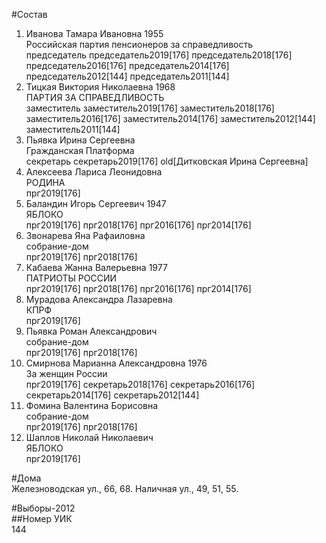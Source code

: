 #Состав  
1. Иванова Тамара Ивановна 1955  
    Российская партия пенсионеров за справедливость  
    председатель председатель2019[176] председатель2018[176] председатель2016[176] председатель2014[176] председатель2012[144] председатель2011[144]  
2. Тицкая Виктория Николаевна 1968  
    ПАРТИЯ ЗА СПРАВЕДЛИВОСТЬ  
    заместитель заместитель2019[176] заместитель2018[176] заместитель2016[176] заместитель2014[176] заместитель2012[144] заместитель2011[144]  
3. Пьявка Ирина Сергеевна  
    Гражданская Платформа  
    секретарь секретарь2019[176] old[Дитковская Ирина Сергеевна]  
4. Алексеева Лариса Леонидовна  
    РОДИНА  
    прг2019[176]  
5. Баландин Игорь Сергеевич 1947  
    ЯБЛОКО  
    прг2019[176] прг2018[176] прг2016[176] прг2014[176]  
6. Звонарева Яна Рафаиловна  
    собрание-дом  
    прг2019[176] прг2018[176]  
7. Кабаева Жанна Валерьевна 1977  
    ПАТРИОТЫ РОССИИ  
    прг2019[176] прг2018[176] прг2016[176] прг2014[176]  
8. Мурадова Александра Лазаревна  
    КПРФ  
    прг2019[176]  
9. Пьявка Роман Александрович  
    собрание-дом  
    прг2019[176] прг2018[176]  
10. Смирнова Марианна Александровна 1976  
    За женщин России  
    прг2019[176] секретарь2018[176] секретарь2016[176] секретарь2014[176] секретарь2012[144]  
11. Фомина Валентина Борисовна  
    собрание-дом  
    прг2019[176] прг2018[176]  
12. Шаплов Николай Николаевич  
    ЯБЛОКО  
    прг2019[176]  
  
#Дома  
Железноводская ул.,      66, 68. Наличная ул.,      49, 51, 55.  
  
#Выборы-2012  
##Номер УИК  
144  
